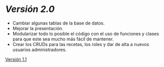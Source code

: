 # *Versión 2.0*
* Cambiar algunas tablas de la base de datos.
* Mejorar la presentación.
* Modularizar todo lo posible el código con el uso de funciones y clases para que este sea mucho más fácil de mantener.
* Crear los CRUDs para las recetas, los roles y dar de alta a nuevos usuarios administradores.

[Versión 1.1](https://github.com/AlvaroCamposVega/autodieta-semanal/tree/desarrollo-v1.1)
